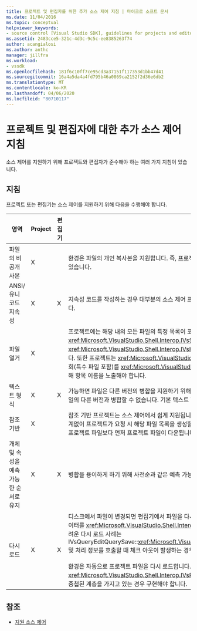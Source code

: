 ```yaml
---
title: 프로젝트 및 편집자를 위한 추가 소스 제어 지침 | 마이크로 소프트 문서
ms.date: 11/04/2016
ms.topic: conceptual
helpviewer_keywords:
- source control [Visual Studio SDK], guidelines for projects and editors
ms.assetid: 2483cce5-321c-4d3c-9c5c-ee8385263f74
author: acangialosi
ms.author: anthc
manager: jillfra
ms.workload:
- vssdk
ms.openlocfilehash: 181f6c10ff7ce95cd3a37151f117353d1bb47d41
ms.sourcegitcommit: 16a4a5da4a4fd795b46a0869ca2152f2d36e6db2
ms.translationtype: MT
ms.contentlocale: ko-KR
ms.lasthandoff: 04/06/2020
ms.locfileid: "80710117"
---
```

# <a name="additional-source-control-guidelines-for-projects-and-editors"></a>프로젝트 및 편집자에 대한 추가 소스 제어 지침
소스 제어를 지원하기 위해 프로젝트와 편집자가 준수해야 하는 여러 가지 지침이 있습니다.

## <a name="guidelines"></a>지침
 프로젝트 또는 편집기는 소스 제어를 지원하기 위해 다음을 수행해야 합니다.

|영역|Project|편집기|세부 정보|
|----------|-------------|------------|-------------|
|파일의 비공개 사본|X||환경은 파일의 개인 복사본을 지원합니다. 즉, 프로젝트에 참여한 각 사람은 해당 프로젝트에 있는 파일의 개인 복사본을 가지고 있습니다.|
|ANSI/유니코드 지속성|X|X|지속성 코드를 작성하는 경우 대부분의 소스 제어 프로그램이 현재 유니코드를 지원하지 않으므로 ANSI 양식에 파일을 유지합니다.|
|파일 열거|X||프로젝트에는 해당 내의 모든 파일의 특정 목록이 포함되어야 하며 <xref:Microsoft.VisualStudio.Shell.Interop.IVsSccProject2> 또는(VSH_PROPID_First_Child/Next_Sibling)를 <xref:Microsoft.VisualStudio.Shell.Interop.IVsHierarchy.GetProperty%2A> 사용하여 파일 목록을 열거할 수 있어야 합니다. 또한 프로젝트는 <xref:Microsoft.VisualStudio.Shell.Interop.IVsProject.GetMkDocument%2A> 구현 및 지원 이름 조회(특수 파일 포함)를 <xref:Microsoft.VisualStudio.Shell.Interop.IVsProject.IsDocumentInProject%2A> 통해 구현을 통해 항목 이름을 노출해야 합니다.|
|텍스트 형식|X|X|가능하면 파일은 다른 버전의 병합을 지원하기 위해 텍스트 형식으로 되어 있어야 합니다. 텍스트 형식이 아닌 파일은 나중에 파일의 다른 버전과 병합할 수 없습니다. 기본 텍스트 형식은 XML입니다.|
|참조 기반|X||참조 기반 프로젝트는 소스 제어에서 쉽게 지원됩니다. 그러나 디렉터리 기반 프로젝트는 해당 파일이 디스크에 있는지 여부에 관계없이 프로젝트가 요청 시 해당 파일 목록을 생성할 수 있는 한 소스 제어에 의해 지원됩니다. 소스 컨트롤에서 프로젝트를 열 때 프로젝트 파일보다 먼저 프로젝트 파일이 다운됩니다.|
|개체 및 속성을 예측 가능한 순서로 유지|X|X|병합을 용이하게 하기 위해 사전순과 같은 예측 가능한 순서로 파일을 유지합니다.|
|다시 로드|X|X|디스크에서 파일이 변경되면 편집기에서 파일을 다시 로드할 수 있어야 합니다. 원본 제어에 참여하면 환경이 구현을 호출하여 데이터를 <xref:Microsoft.VisualStudio.Shell.Interop.IVsPersistDocData2.ReloadDocData%2A> 다시 로드합니다. 가장 어려운 다시 로드 사례는 IVsQueryEditQuerySave::<xref:Microsoft.VisualStudio.Shell.Interop.IVsQueryEditQuerySave2.QueryEditFiles%2A> 및 처리 정보를 호출할 때 체크 아웃이 발생하는 경우입니다. 그러나 이 상황에서는 다시 로드 코드를 실행할 수 있어야 합니다.<br /><br /> 환경은 자동으로 프로젝트 파일을 다시 로드합니다. 그러나 중첩된 <xref:Microsoft.VisualStudio.Shell.Interop.IVsPersistHierarchyItem2> 프로젝트 파일 다시 로드를 지원하려면 프로젝트가 중첩된 계층을 가지고 있는 경우 구현해야 합니다.|

## <a name="see-also"></a>참조
- [지원 소스 제어](../../extensibility/internals/supporting-source-control.md)
